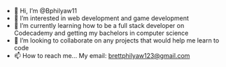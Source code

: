 - 👋 Hi, I’m @Bphilyaw11
- 👀 I’m interested in web development and game development
- 🌱 I’m currently learning how to be a full stack developer on Codecademy and getting my bachelors in computer science
- 💞️ I’m looking to collaborate on any projects that would help me learn to code
- 📫 How to reach me... My email: brettphilyaw123@gmail.com

<!---
Bphilyaw11/Bphilyaw11 is a ✨ special ✨ repository because its `README.md` (this file) appears on your GitHub profile.
You can click the Preview link to take a look at your changes.
--->

